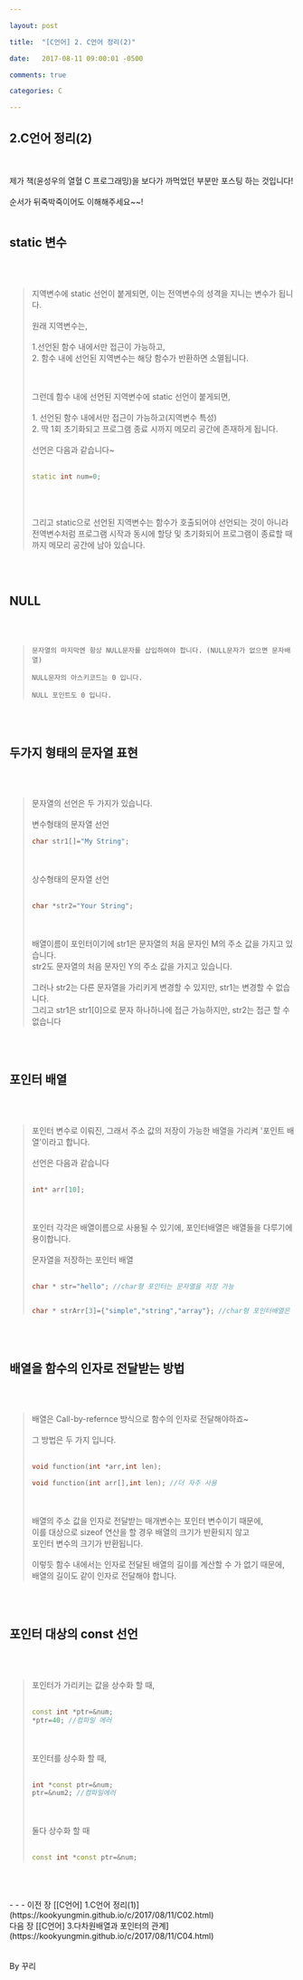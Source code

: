 ```yaml
---

layout: post

title:  "[C언어] 2. C언어 정리(2)"

date:   2017-08-11 09:00:01 -0500

comments: true

categories: C

---
```


## 2.C언어 정리(2)

<br>
<br>
제가 책(윤성우의 열혈 C 프로그래밍)을 보다가 까먹었던 부분만 포스팅 하는 것입니다!
<br>
<br>
순서가 뒤죽박죽이어도 이해해주세요~~!
<br>
<br>

## static 변수

<br>
<br>


>지역변수에 static 선언이 붙게되면, 이는 전역변수의 성격을 지니는 변수가 됩니다.
><br>
><br>
>원래 지역변수는,
><br>
><br>
>1.선언된 함수 내에서만 접근이 가능하고,
><br>
>2. 함수 내에 선언된 지역변수는 해당 함수가 반환하면 소멸됩니다.
>
><br>
><br>
>그런데 함수 내에 선언된 지역변수에 static 선언이 붙게되면,
><br>
><br>
>1. 선언된 함수 내에서만 접근이 가능하고(지역변수 특성)
><br>
>2. 딱 1회 초기화되고 프로그램 종료 시까지 메모리 공간에 존재하게 됩니다.
>
><br>
><br>
>선언은 다음과 같습니다~
><br>
><br>
>
>``` C++
>static int num=0;
>```
>
><br>
><br>
>
>그리고 static으로 선언된 지역변수는 함수가 호출되어야 선언되는 것이 아니라
><br>
>전역변수처럼 프로그램 시작과 동시에 할당 및 초기화되어 프로그램이 종료할 때까지 메모리 공간에 남아 있습니다.

<br>
<br>

## NULL 

<br>
<br>

>```
>문자열의 마지막엔 항상 NULL문자를 삽입하여야 합니다. (NULL문자가 없으면 문자배열)
>
>NULL문자의 아스키코드는 0 입니다.
>
>NULL 포인트도 0 입니다.
>```

<br>
<br>

## 두가지 형태의 문자열 표현
<br>
<br>

>문자열의 선언은 두 가지가 있습니다.
><br>
><br>
>변수형태의 문자열 선언
><br>
>
>``` C++
>char str1[]="My String";
>```
>
><br>
><br>
>상수형태의 문자열 선언
><br>
><br>
>
>``` C++
>char *str2="Your String";
>```
>
><br>
><br>
>배열이름이 포인터이기에 str1은 문자열의 처음 문자인 M의 주소 값을 가지고 있습니다.
><br>
>str2도 문자열의 처음 문자인 Y의 주소 값을 가지고 있습니다.
><br>
><br>
>그러나 str2는 다른 문자열을 가리키게 변경할 수 있지만, str1는 변경할 수 없습니다.
><br>
>그리고 str1은 str1[0]으로 문자 하나하나에 접근 가능하지만, str2는 접근 할 수 없습니다

<br>
<br>

## 포인터 배열
<br>
<br>

>포인터 변수로 이뤄진, 그래서 주소 값의 저장이 가능한 배열을 가리켜 '포인트 배열'이라고 합니다.
><br>
><br>
>선언은 다음과 같습니다
><br>
><br>
>
>```C++
>int* arr[10];
>```
>
><br>
><br>
>포인터 각각은 배열이름으로 사용될 수 있기에, 포인터배열은 배열들을 다루기에 용이합니다.
><br>
><br>
>문자열을 저장하는 포인터 배열
><br>
><br>
>
>```C++
>char * str="hello"; //char형 포인터는 문자열을 저장 가능
>
>
>char * strArr[3]={"simple","string","array"}; //char형 포인터배열은 문자열들을 저장
>```

<br>
<br>

## 배열을 함수의 인자로 전달받는 방법
<br>
<br>

>배열은 Call-by-refernce 방식으로 함수의 인자로 전달해야하죠~
><br>
><br>
>그 방법은 두 가지 입니다.
><br>
><br>
>
>```C++
>void function(int *arr,int len);
>
>void function(int arr[],int len); //더 자주 사용
>```
>
><br>
><br>
>배열의 주소 값을 인자로 전달받는 매개변수는 포인터 변수이기 때문에,
><br>
>이를 대상으로 sizeof 연산을 할 경우 배열의 크기가 반환되지 않고 
><br>
>포인터 변수의 크기가 반환됩니다.
><br>
><br>
>이렇듯 함수 내에서는 인자로 전달된 배열의 길이를 계산할 수 가 없기 때문에, 
><br>
>배열의 길이도 같이 인자로 전달해야 합니다.


<br>
<br>

## 포인터 대상의 const 선언
<br>
<br>

>포인터가 가리키는 값을 상수화 할 때,
><br>
><br>
>
>```C++
>const int *ptr=&num;
>*ptr=40; //컴파일 에러
>```
>
><br>
><br>
>포인터를 상수화 할 때,
><br>
><br>
>
>```c++
>int *const ptr=&num;
>ptr=&num2; //컴파일에러
>```
>
><br>
><br>
>둘다 상수화 할 때
><br>
><br>
>
>```C++
>const int *const ptr=&num;
>```


<br>
<br>
<br>
- - -
이전 장 [[C언어] 1.C언어 정리(1)](https://kookyungmin.github.io/c/2017/08/11/C02.html)
<br>
다음 장 [[C언어] 3.다차원배열과 포인터의 관계](https://kookyungmin.github.io/c/2017/08/11/C04.html)
<br>
<br>
<br>
By 꾸리
